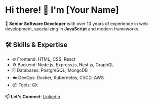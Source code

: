 # Hi there! 👋 I'm [Your Name]

🎯 **Senior Software Developer** with over 10 years of experience in web development, specializing in **JavaScript** and modern frameworks.

## 🛠️ Skills & Expertise
- 🌐 Frontend: HTML, CSS, React
- ⚙️ Backend: Node.js, Express.js, Nest.js, GraphQL
- 🗄️ Databases: PostgreSQL, MongoDB
- ☁️ DevOps: Docker, Kubernetes, CI/CD, AWS
- 📦 Tools: Git

📫 **Let's Connect**: [LinkedIn](https://www.linkedin.com/in/ehsan-shekari/)
